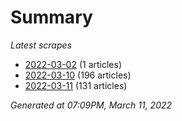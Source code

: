 # Summary
*Latest scrapes*
* [2022-03-02](https://github.com/nuuuwan/news_lk/blob/data/news_lk.2022-03-02.json) (1 articles)
* [2022-03-10](https://github.com/nuuuwan/news_lk/blob/data/news_lk.2022-03-10.json) (196 articles)
* [2022-03-11](https://github.com/nuuuwan/news_lk/blob/data/news_lk.2022-03-11.json) (131 articles)

*Generated at 07:09PM, March 11, 2022*